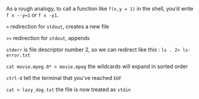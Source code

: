 As a rough analogy, to call a function like `f(x,y = 1)` in the shell, you’d write `f x --y=1` or `f x -y1`.

`>` redirection for `stdout`, creates a new file

`>>` redirection for `stdout`, appends

`stderr` is file descriptor number 2, so we can redirect like this :  `ls . 2> ls-error.txt`

`cat movie.mpeg.0* > movie.mpeg` the wildcards will expand in sorted order

`ctrl-d` tell the terminal that you've reached `EOF`

`cat < lazy_dog.txt` the file is now treated as `stdin`
